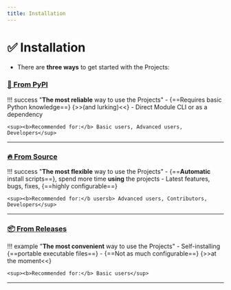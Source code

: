 ```yaml
---
title: Installation
---
```


# ✅ Installation

- There are **three ways** to get started with the Projects:

### [**🧀 From PyPI**](site:get/pypi)

!!! success "**The most reliable** way to use the Projects"
    - {==Requires basic Python knowledge==} {>>(and lurking)<<}
    - Direct Module CLI or as a dependency

    <sup><b>Recommended for:</b> Basic users, Advanced users, Developers</sup>

<hr>

### [**🔥 From Source**](site:get/source)

!!! success "**The most flexible** way to use the Projects"
    - {==**Automatic** install scripts==}, spend more time **using** the projects
    - Latest features, bugs, fixes, {==highly configurable==}

    <sup><b>Recommended for:</b usersb> Advanced users, Contributors, Developers</sup>

<hr>

### [**📦 From Releases**](site:get/releases)

!!! example "**The most convenient** way to use the Projects"
    - Self-installing {==portable executable files==}
    - {==Not as much configurable==} {>>at the moment<<}

    <sup><b>Recommended for:</b> Basic users</sup>

<hr>
